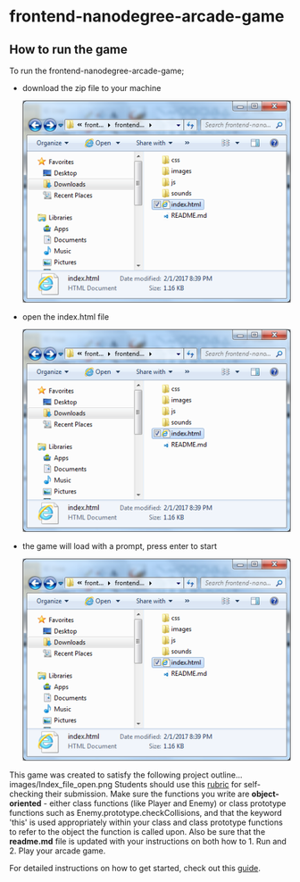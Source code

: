frontend-nanodegree-arcade-game
===============================

## How to run the game

To run the frontend-nanodegree-arcade-game;
* download the zip file to your machine

  ![Zip file download image](images/Index_file_open.png)
  
* open the index.html file

  ![Index.html file open image](images/Index_file_open.png)
  
* the game will load with a prompt, press enter to start

  ![Game start prompt image](images/Index_file_open.png)




This game was created to satisfy the following project outline...
images/Index_file_open.png
Students should use this [rubric](https://review.udacity.com/#!/projects/2696458597/rubric) for self-checking their submission. Make sure the functions you write are **object-oriented** - either class functions (like Player and Enemy) or class prototype functions such as Enemy.prototype.checkCollisions, and that the keyword 'this' is used appropriately within your class and class prototype functions to refer to the object the function is called upon. Also be sure that the **readme.md** file is updated with your instructions on both how to 1. Run and 2. Play your arcade game.

For detailed instructions on how to get started, check out this [guide](https://docs.google.com/document/d/1v01aScPjSWCCWQLIpFqvg3-vXLH2e8_SZQKC8jNO0Dc/pub?embedded=true).
